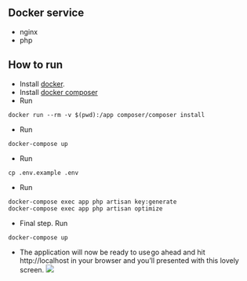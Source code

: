 
## Docker service

- nginx
- php

## How to run
- Install [docker](https://docs.docker.com/install/).
- Install [docker composer](https://docs.docker.com/compose/install/)
- Run
```
docker run --rm -v $(pwd):/app composer/composer install
```
- Run
```
docker-compose up
```
- Run
```
cp .env.example .env
```
- Run
```
docker-compose exec app php artisan key:generate
docker-compose exec app php artisan optimize
```
- Final step. Run
```
docker-compose up
```
- The application will now be ready to use go ahead and hit http://localhost in your browser and you’ll presented with this lovely screen.
![](https://cdn-images-1.medium.com/max/800/1*4MleKBjK5aU_rL4fs1ro8g.png)